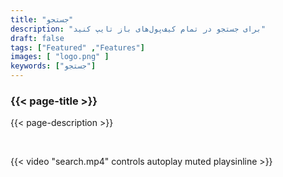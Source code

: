```yaml
---
title: "جستجو"
description: "برای جستجو در تمام کیف‌پول‌های باز تایپ کنید"
draft: false
tags: ["Featured" ,"Features"]
images: [ "logo.png" ]
keywords: ["جستجو"]
---
```






### {{< page-title >}} 
{{< page-description >}} 

<br>



{{< video "search.mp4" controls  autoplay muted playsinline >}}